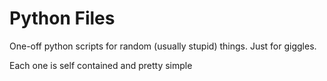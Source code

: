 # Python Files

One-off python scripts for random (usually stupid) things. Just for giggles.

Each one is self contained and pretty simple